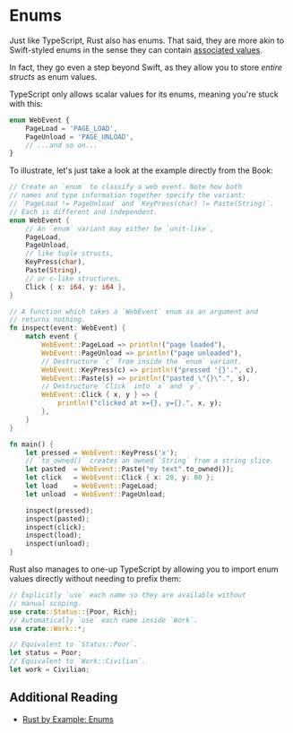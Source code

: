 # Enums

Just like TypeScript, Rust also has enums. That said, they are more akin to Swift-styled enums in the sense they can contain [associated values](https://docs.swift.org/swift-book/documentation/the-swift-programming-language/enumerations/#Associated-Values). 

In fact, they go even a step beyond Swift, as they allow you to store *entire structs* as enum values.

TypeScript only allows scalar values for its enums, meaning you're stuck with this:

```typescript
enum WebEvent {
	PageLoad = 'PAGE_LOAD',
	PageUnload = 'PAGE_UNLOAD',
	// ...and so on...
}
```

To illustrate, let's just take a look at the example directly from the Book:

```rust
// Create an `enum` to classify a web event. Note how both
// names and type information together specify the variant:
// `PageLoad != PageUnload` and `KeyPress(char) != Paste(String)`.
// Each is different and independent.
enum WebEvent {
    // An `enum` variant may either be `unit-like`,
    PageLoad,
    PageUnload,
    // like tuple structs,
    KeyPress(char),
    Paste(String),
    // or c-like structures.
    Click { x: i64, y: i64 },
}

// A function which takes a `WebEvent` enum as an argument and
// returns nothing.
fn inspect(event: WebEvent) {
    match event {
        WebEvent::PageLoad => println!("page loaded"),
        WebEvent::PageUnload => println!("page unloaded"),
        // Destructure `c` from inside the `enum` variant.
        WebEvent::KeyPress(c) => println!("pressed '{}'.", c),
        WebEvent::Paste(s) => println!("pasted \"{}\".", s),
        // Destructure `Click` into `x` and `y`.
        WebEvent::Click { x, y } => {
            println!("clicked at x={}, y={}.", x, y);
        },
    }
}

fn main() {
    let pressed = WebEvent::KeyPress('x');
    // `to_owned()` creates an owned `String` from a string slice.
    let pasted  = WebEvent::Paste("my text".to_owned());
    let click   = WebEvent::Click { x: 20, y: 80 };
    let load    = WebEvent::PageLoad;
    let unload  = WebEvent::PageUnload;

    inspect(pressed);
    inspect(pasted);
    inspect(click);
    inspect(load);
    inspect(unload);
}
```

Rust also manages to one-up TypeScript by allowing you to import enum values directly without needing to prefix them:

```rust
// Explicitly `use` each name so they are available without 
// manual scoping.
use crate::Status::{Poor, Rich};
// Automatically `use` each name inside `Work`.
use crate::Work::*;

// Equivalent to `Status::Poor`.
let status = Poor;
// Equivalent to `Work::Civilian`.
let work = Civilian;
```

## Additional Reading

- [Rust by Example: Enums](https://doc.rust-lang.org/rust-by-example/custom_types/enum.html)